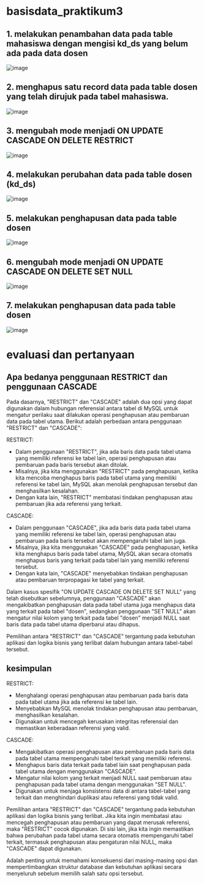 # basisdata_praktikum3
## 1. melakukan penambahan data pada table mahasiswa dengan mengisi kd_ds yang belum ada pada data dosen

![image](https://github.com/verz666/basisdata_praktikum3/assets/115523263/1bc8b935-0ff2-457e-9167-402cacfe4375)

## 2. menghapus satu record data pada table dosen yang telah dirujuk pada tabel mahasiswa.

![image](https://github.com/verz666/basisdata_praktikum3/assets/115523263/8f4b622d-fbb3-4b94-82c2-48e1a8a8d455)

## 3. mengubah mode menjadi ON UPDATE CASCADE ON DELETE RESTRICT

![image](https://github.com/verz666/basisdata_praktikum3/assets/115523263/0ef0b787-ab03-4471-a2b5-2bd511319bc8)

## 4. melakukan perubahan data pada table dosen (kd_ds)

![image](https://github.com/verz666/basisdata_praktikum3/assets/115523263/2c8f5c46-7471-4f5c-ba5c-94cc9d35740b)

## 5. melakukan penghapusan data pada table dosen

![image](https://github.com/verz666/basisdata_praktikum3/assets/115523263/6351dd39-2a17-495d-8643-e32b7195a3db)

## 6. mengubah mode menjadi ON UPDATE CASCADE ON DELETE SET NULL

![image](https://github.com/verz666/basisdata_praktikum3/assets/115523263/91fcccb8-c2e5-47fc-80b6-8f8fe30b19bf)

## 7. melakukan penghapusan data pada table dosen

![image](https://github.com/verz666/basisdata_praktikum3/assets/115523263/566d55db-563c-44be-8069-464aef90c986)

# evaluasi dan pertanyaan 
## Apa bedanya penggunaan RESTRICT dan penggunaan CASCADE

Pada dasarnya, "RESTRICT" dan "CASCADE" adalah dua opsi yang dapat digunakan dalam hubungan referensial antara tabel di MySQL untuk mengatur perilaku saat dilakukan operasi penghapusan atau pembaruan data pada tabel utama. Berikut adalah perbedaan antara penggunaan "RESTRICT" dan "CASCADE":

RESTRICT:

- Dalam penggunaan "RESTRICT", jika ada baris data pada tabel utama yang memiliki referensi ke tabel lain, operasi penghapusan atau pembaruan pada baris tersebut akan ditolak.
- Misalnya, jika kita menggunakan "RESTRICT" pada penghapusan, ketika kita mencoba menghapus baris pada tabel utama yang memiliki referensi ke tabel lain, MySQL akan menolak penghapusan tersebut dan menghasilkan kesalahan.
- Dengan kata lain, "RESTRICT" membatasi tindakan penghapusan atau pembaruan jika ada referensi yang terkait.

CASCADE:

- Dalam penggunaan "CASCADE", jika ada baris data pada tabel utama yang memiliki referensi ke tabel lain, operasi penghapusan atau pembaruan pada baris tersebut akan mempengaruhi tabel lain juga.
- Misalnya, jika kita menggunakan "CASCADE" pada penghapusan, ketika kita menghapus baris pada tabel utama, MySQL akan secara otomatis menghapus baris yang terkait pada tabel lain yang memiliki referensi tersebut.
- Dengan kata lain, "CASCADE" menyebabkan tindakan penghapusan atau pembaruan terpropagasi ke tabel yang terkait.

Dalam kasus spesifik "ON UPDATE CASCADE ON DELETE SET NULL" yang telah disebutkan sebelumnya, penggunaan "CASCADE" akan mengakibatkan penghapusan data pada tabel utama juga menghapus data yang terkait pada tabel "dosen", sedangkan penggunaan "SET NULL" akan mengatur nilai kolom yang terkait pada tabel "dosen" menjadi NULL saat baris data pada tabel utama diperbarui atau dihapus.

Pemilihan antara "RESTRICT" dan "CASCADE" tergantung pada kebutuhan aplikasi dan logika bisnis yang terlibat dalam hubungan antara tabel-tabel tersebut.

## kesimpulan

RESTRICT:

- Menghalangi operasi penghapusan atau pembaruan pada baris data pada tabel utama jika ada referensi ke tabel lain.
- Menyebabkan MySQL menolak tindakan penghapusan atau pembaruan, menghasilkan kesalahan.
- Digunakan untuk mencegah kerusakan integritas referensial dan memastikan keberadaan referensi yang valid.

CASCADE:

- Mengakibatkan operasi penghapusan atau pembaruan pada baris data pada tabel utama mempengaruhi tabel terkait yang memiliki referensi.
- Menghapus baris data terkait pada tabel lain saat penghapusan pada tabel utama dengan menggunakan "CASCADE".
- Mengatur nilai kolom yang terkait menjadi NULL saat pembaruan atau penghapusan pada tabel utama dengan menggunakan "SET NULL".
- Digunakan untuk menjaga konsistensi data di antara tabel-tabel yang terkait dan menghindari duplikasi atau referensi yang tidak valid.

Pemilihan antara "RESTRICT" dan "CASCADE" tergantung pada kebutuhan aplikasi dan logika bisnis yang terlibat. Jika kita ingin membatasi atau mencegah penghapusan atau pembaruan yang dapat merusak referensi, maka "RESTRICT" cocok digunakan. Di sisi lain, jika kita ingin memastikan bahwa perubahan pada tabel utama secara otomatis mempengaruhi tabel terkait, termasuk penghapusan atau pengaturan nilai NULL, maka "CASCADE" dapat digunakan.

Adalah penting untuk memahami konsekuensi dari masing-masing opsi dan mempertimbangkan struktur database dan kebutuhan aplikasi secara menyeluruh sebelum memilih salah satu opsi tersebut.
